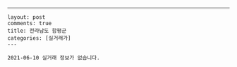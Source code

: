 ---
    layout: post
    comments: true
    title: 전라남도 함평군
    categories: [실거래가]
    ---

    2021-06-10 실거래 정보가 없습니다.

    
